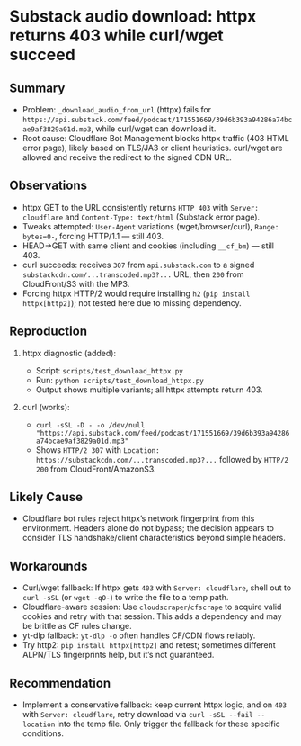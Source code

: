# Substack audio download: httpx returns 403 while curl/wget succeed

## Summary
- Problem: `_download_audio_from_url` (httpx) fails for `https://api.substack.com/feed/podcast/171551669/39d6b393a94286a74bcae9af3829a01d.mp3`, while curl/wget can download it.
- Root cause: Cloudflare Bot Management blocks httpx traffic (403 HTML error page), likely based on TLS/JA3 or client heuristics. curl/wget are allowed and receive the redirect to the signed CDN URL.

## Observations
- httpx GET to the URL consistently returns `HTTP 403` with `Server: cloudflare` and `Content-Type: text/html` (Substack error page).
- Tweaks attempted: `User-Agent` variations (wget/browser/curl), `Range: bytes=0-`, forcing HTTP/1.1 — still 403.
- HEAD→GET with same client and cookies (including `__cf_bm`) — still 403.
- curl succeeds: receives `307` from `api.substack.com` to a signed `substackcdn.com/...transcoded.mp3?...` URL, then `200` from CloudFront/S3 with the MP3.
- Forcing httpx HTTP/2 would require installing `h2` (`pip install httpx[http2]`); not tested here due to missing dependency.

## Reproduction
1) httpx diagnostic (added):
   - Script: `scripts/test_download_httpx.py`
   - Run: `python scripts/test_download_httpx.py`
   - Output shows multiple variants; all httpx attempts return 403.

2) curl (works):
   - `curl -sSL -D - -o /dev/null "https://api.substack.com/feed/podcast/171551669/39d6b393a94286a74bcae9af3829a01d.mp3"`
   - Shows `HTTP/2 307` with `Location: https://substackcdn.com/...transcoded.mp3?...` followed by `HTTP/2 200` from CloudFront/AmazonS3.

## Likely Cause
- Cloudflare bot rules reject httpx’s network fingerprint from this environment. Headers alone do not bypass; the decision appears to consider TLS handshake/client characteristics beyond simple headers.

## Workarounds
- Curl/wget fallback: If httpx gets `403` with `Server: cloudflare`, shell out to `curl -sSL` (or `wget -qO-`) to write the file to a temp path.
- Cloudflare-aware session: Use `cloudscraper`/`cfscrape` to acquire valid cookies and retry with that session. This adds a dependency and may be brittle as CF rules change.
- yt-dlp fallback: `yt-dlp -o` often handles CF/CDN flows reliably.
- Try http2: `pip install httpx[http2]` and retest; sometimes different ALPN/TLS fingerprints help, but it’s not guaranteed.

## Recommendation
- Implement a conservative fallback: keep current httpx logic, and on `403` with `Server: cloudflare`, retry download via `curl -sSL --fail --location` into the temp file. Only trigger the fallback for these specific conditions.

